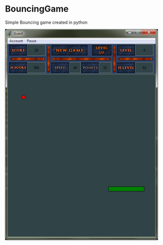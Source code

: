 # BouncingGame
Simple Bouncing game created in python

![game layout](https://raw.githubusercontent.com/Stanisz96/BouncingGame/master/images/game.png)
